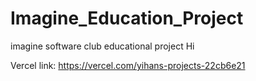 # Imagine_Education_Project
imagine software club educational project
Hi

Vercel link: https://vercel.com/yihans-projects-22cb6e21

